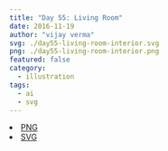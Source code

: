 ```yaml
---
title: "Day 55: Living Room"
date: 2016-11-19
author: "vijay verma"
svg: ./day55-living-room-interior.svg
png: ./day55-living-room-interior.png
featured: false
category:
  - illustration
tags:
  - ai
  - svg
---
```

<li><a href="./day55-living-room-interior.png" download className="btn-png">PNG</a></li>
<li><a href="./day55-living-room-interior.svg" download className="btn-svg">SVG</a></li>
